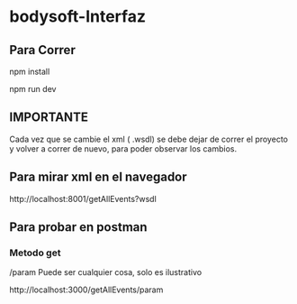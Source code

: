 # bodysoft-Interfaz

## Para Correr
 npm install
 
 npm run dev


## IMPORTANTE
Cada vez que se cambie el xml ( .wsdl) se debe dejar de correr el proyecto y volver a correr de nuevo, para poder observar los cambios.



## Para mirar xml en el navegador 

http://localhost:8001/getAllEvents?wsdl

## Para probar en postman

### Metodo get
/param Puede ser cualquier cosa, solo es ilustrativo

http://localhost:3000/getAllEvents/param

